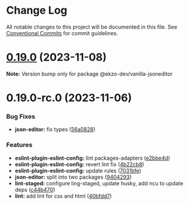 # Change Log

All notable changes to this project will be documented in this file.
See [Conventional Commits](https://conventionalcommits.org) for commit guidelines.

# [0.19.0](https://github.com/ekzo-dev/aurelia-components/compare/@ekzo-dev/vanilla-jsoneditor@0.19.0-rc.0...@ekzo-dev/vanilla-jsoneditor@0.19.0) (2023-11-08)

**Note:** Version bump only for package @ekzo-dev/vanilla-jsoneditor





# 0.19.0-rc.0 (2023-11-06)


### Bug Fixes

* **json-editor:** fix types ([56a0828](https://github.com/ekzo-dev/aurelia-components/commit/56a08289ea33963f6aa52984d23e81218b7eb34d))


### Features

* **eslint-plugin-eslint-config:** lint packages-adapters ([e2bbe4d](https://github.com/ekzo-dev/aurelia-components/commit/e2bbe4d0d3ff8449191861396e0db743935a5035))
* **eslint-plugin-eslint-config:** revert lint fix ([4b22cb8](https://github.com/ekzo-dev/aurelia-components/commit/4b22cb80c1e38a5e6bc13d05c804941830606823))
* **eslint-plugin-eslint-config:** update rules ([7031bfe](https://github.com/ekzo-dev/aurelia-components/commit/7031bfe1b1c5cab9ab283689b644b7758957e1ff))
* **json-editor:** split into two packages ([9404293](https://github.com/ekzo-dev/aurelia-components/commit/94042937b5f57ad8c7dd22f45ec6651e20c73b82))
* **lint-staged:** configure ling-staged, update husky, add ncu to update deps ([c44b470](https://github.com/ekzo-dev/aurelia-components/commit/c44b4700bedc5ba2f4214311400b16b9bd679a45))
* **lint:** add lint for css and html ([40bfdd7](https://github.com/ekzo-dev/aurelia-components/commit/40bfdd7122637e7e32659f1a9db233afb4bf3622))

